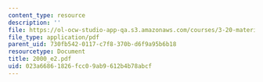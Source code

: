 ```yaml
---
content_type: resource
description: ''
file: https://ol-ocw-studio-app-qa.s3.amazonaws.com/courses/3-20-materials-at-equilibrium-sma-5111-fall-2003/023a66861826fcc09ab9612b4b78abcf_2000_e2.pdf
file_type: application/pdf
parent_uid: 730fb542-0117-c7f8-370b-d6f9a95b6b18
resourcetype: Document
title: 2000_e2.pdf
uid: 023a6686-1826-fcc0-9ab9-612b4b78abcf
---
```

